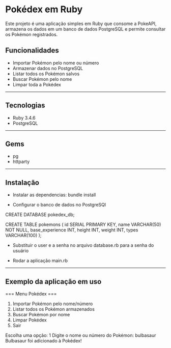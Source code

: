 # Pokédex em Ruby
Este projeto é uma aplicação simples em Ruby que consome a PokeAPI, armazena os dados em um banco de dados PostgreSQL e permite consultar os Pokémon registrados.

## Funcionalidades
- Importar Pokémon pelo nome ou número
- Armazenar dados no PostgreSQL
- Listar todos os Pokémon salvos
- Buscar Pokémon pelo nome
- Limpar toda a Pokédex

---

## Tecnologias
- Ruby 3.4.6
- PostgreSQL

---

## Gems
- pg
- httparty
---

## Instalação
- Instalar as dependencias:
bundle install

- Configurar o banco de dados no PostgreSQl

CREATE DATABASE pokedex_db;

CREATE TABLE pokemons (
    id SERIAL PRIMARY KEY,
    name VARCHAR(50) NOT NULL,
    base_experience INT,
    height INT,
    weight INT,
    types VARCHAR(100)
);

- Substituir o user e a senha no arquivo database.rb para a senha do usuário

- Rodar a aplicação main.rb

---

## Exemplo da aplicação em uso
  === Menu Pokédex ===
1. Importar Pokémon pelo nome/número
2. Listar todos os Pokémon armazenados
3. Buscar Pokémon por nome
4. Limpar Pokédex
5. Sair

Escolha uma opção: 1
Digite o nome ou número do Pokémon: bulbasaur
Bulbasaur foi adicionado à Pokédex!
